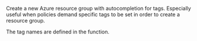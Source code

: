 Create a new Azure resource group with autocompletion for tags. Especially useful when policies demand specific tags to be set in order to create a resource group.

The tag names are defined in the function.

